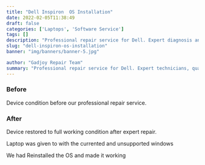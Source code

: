 ```yaml
---
title: "Dell Inspiron  OS Installation"
date: 2022-02-05T11:38:49
draft: false
categories: ['Laptops', 'Software Service']
tags: []
description: "Professional repair service for Dell. Expert diagnosis and quality repairs in Bangalore."
slug: "dell-inspiron-os-installation"
banner: "img/banners/banner-5.jpg"

author: "Gadjoy Repair Team"
summary: "Professional repair service for Dell. Expert technicians, quality parts, warranty included."
---
```


### Before

Device condition before our professional repair service.

### After

Device restored to full working condition after expert repair.

Laptop was given to with the currented and unsupported windows

We had Reinstalled the OS and made it working